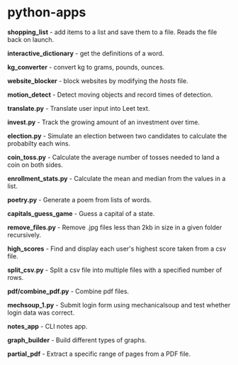 # python-apps
<b>shopping_list</b> - add items to a list and save them to a file. Reads the file back on launch.

<b>interactive_dictionary</b> - get the definitions of a word.

<b>kg_converter</b> - convert kg to grams, pounds, ounces.

<b>website_blocker</b> - block websites by modifying the <i>hosts</i> file.

<b>motion_detect</b> - Detect moving objects and record times of detection.

<b>translate.py</b> - Translate user input into Leet text.

<b>invest.py</b> - Track the growing amount of an investment over time.

<b>election.py</b> - Simulate an election between two candidates to calculate the probabilty each wins.

<b>coin_toss.py</b> - Calculate the average number of tosses needed to land a coin on both sides.

<b>enrollment_stats.py</b> - Calculate the mean and median from the values in a list.

<b>poetry.py</b> - Generate a poem from lists of words.

<b>capitals_guess_game</b> - Guess a capital of a state.

<b>remove_files.py</b> - Remove .jpg files less than 2kb in size in a given folder recursively.

<b>high_scores</b> - Find and display each user's highest score taken from a csv file.

<b>split_csv.py</b> - Split a csv file into multiple files with a specified number of rows.

<b>pdf/combine_pdf.py</b> - Combine pdf files.

<b>mechsoup_1.py</b> - Submit login form using mechanicalsoup and test whether login data was correct.

<b>notes_app</b> - CLI notes app.

<b>graph_builder</b> - Build different types of graphs.

<b>partial_pdf</b> - Extract a specific range of pages from a PDF file.